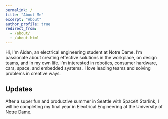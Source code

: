 ```yaml
---
permalink: /
title: "About Me"
excerpt: "About"
author_profile: true
redirect_from: 
  - /about/
  - /about.html
---
```


Hi, I'm Aidan, an electrical engineering student at Notre Dame. I’m passionate about creating effective solutions in the workplace, on design teams, and in my own life. I'm interested in robotics, consumer hardware, cars, space, and embedded systems. I love leading teams and solving problems in creative ways.

## Updates

After a super fun and productive summer in Seattle with SpaceX Starlink, I will be completing my final year in Electrical Engineering at the University of Notre Dame.





